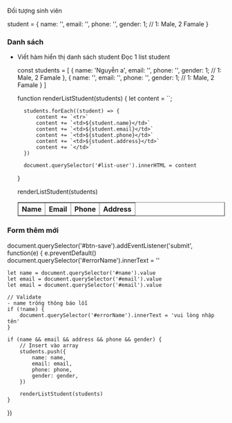 Đối tượng sinh viên

student = {
    name: '',
    email: '',
    phone: '',
    gender: 1; // 1: Male, 2 Famale
}

### Danh sách
- Viết hàm hiển thị danh sách student
    Đọc 1 list student

    const students = [
        {
            name: 'Nguyễn a',
            email: '',
            phone: '',
            gender: 1; // 1: Male, 2 Famale
        },
        {
            name: '',
            email: '',
            phone: '',
            gender: 1; // 1: Male, 2 Famale
        }
    ]

    function renderListStudent(students) {
        let content = ``;
        
        students.forEach((student) => {
            content += `<tr>`
            content += `<td>${student.name}</td>`
            content += `<td>${student.email}</td>`
            content += `<td>${student.phone}</td>`
            content += `<td>${student.address}</td>`
            content += `</td>`
        })

        document.querySelector('#list-user').innerHTML = content
    }

    renderListStudent(students)

    <table border="1" width="800">
        <thead>
            <tr>
                <th>Name</th>
                <th>Email</th>
                <th>Phone</th>
                <th>Address</th>
            </tr>
        </thead>
        <tbody id="list-user">
        </tbody>
    </table>

### Form thêm mới

document.querySelector('#btn-save').addEventListener('submit', function(e) {
    e.preventDefault()
    document.querySelector('#errorName').innerText = ''
    
    let name = document.querySelector('#name').value
    let email = document.querySelector('#email').value
    let email = document.querySelector('#email').value

    // Validate
    - name trống thông báo lỗi
    if (!name) {
        document.querySelector('#errorName').innerText = 'vui lòng nhập tên' 
    }

    if (name && email && address && phone && gender) {
        // Insert vào array
        students.push({
            name: name,
            email: email,
            phone: phone,
            gender: gender,
        })

        renderListStudent(students)
    }
})